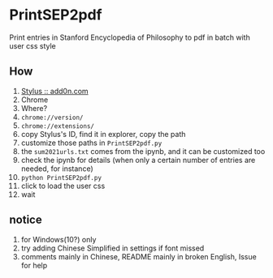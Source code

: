 # PrintSEP2pdf
Print entries in Stanford Encyclopedia of Philosophy to pdf in batch with user css style


## How

1. [Stylus :: add0n.com](https://add0n.com/stylus.html)
2. Chrome
3. Where?
  4. `chrome://version/`
  5. `chrome://extensions/`
  6. copy Stylus's ID, find it in explorer, copy the path
7. customize those paths in `PrintSEP2pdf.py`
8. the `sum2021urls.txt` comes from the ipynb, and it can be customized too
  9. check the ipynb for details (when only a certain number of entries are needed, for instance)
10. `python PrintSEP2pdf.py`
11. click to load the user css
12. wait

## notice

1. for Windows(10?) only
2. try adding Chinese Simplified in settings if font missed
3. comments mainly in Chinese, README mainly in broken English, Issue for help
